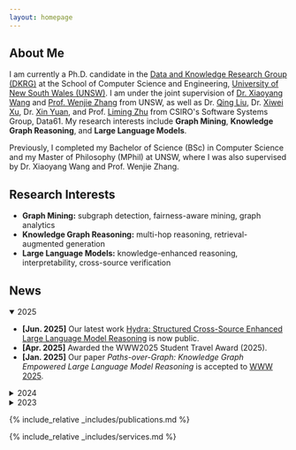 ```yaml
---
layout: homepage
---
```


## About Me

I am currently a Ph.D. candidate in the [Data and Knowledge Research Group (DKRG)](https://www.cse.unsw.edu.au/~dkr/) at the School of Computer Science and Engineering, [University of New South Wales (UNSW)](https://www.unsw.edu.au/). I am under the joint supervision of [Dr. Xiaoyang Wang](https://www.cse.unsw.edu.au/~xiaoyangw/) and [Prof. Wenjie Zhang](https://www.cse.unsw.edu.au/~zhangw/) from UNSW, as well as Dr. [Qing Liu](https://research.csiro.au/ss/people/students/), Dr. [Xiwei Xu](https://research.csiro.au/ss/people/students/), Dr. [Xin Yuan](https://research.csiro.au/ss/people/students/), and Prof. [Liming Zhu](https://research.csiro.au/ss/people/students/) from CSIRO's Software Systems Group, Data61. My research interests include **Graph Mining**, **Knowledge Graph Reasoning**, and **Large Language Models**.

Previously, I completed my Bachelor of Science (BSc) in Computer Science and my Master of Philosophy (MPhil) at UNSW, where I was also supervised by Dr. Xiaoyang Wang and Prof. Wenjie Zhang.

## Research Interests

- **Graph Mining:** subgraph detection, fairness-aware mining, graph analytics
- **Knowledge Graph Reasoning:** multi-hop reasoning, retrieval-augmented generation
- **Large Language Models:** knowledge-enhanced reasoning, interpretability, cross-source verification

## News

<details open>
<summary>2025</summary>

- **\[Jun. 2025]** Our latest work [Hydra: Structured Cross-Source Enhanced Large Language Model Reasoning](https://www.arxiv.org/abs/2505.17464) is now public.
- **\[Apr. 2025]** Awarded the WWW2025 Student Travel Award (2025).
- **\[Jan. 2025]** Our paper *Paths-over-Graph: Knowledge Graph Empowered Large Language Model Reasoning* is accepted to [WWW 2025](https://www2025.thewebconf.org/).

</details>

<details>
<summary>2024</summary>

- **\[Apr. 2024]** I have obtained my MPhil degree and started my PhD journey!
- **\[Apr. 2024]** I have passed my MPhil Thesis Defense!
- **\[Jan. 2024]** Awarded the CSIRO’s Data61-UNSW Joint PhD Full Scholarship.

</details>

<details>
<summary>2023</summary>

- **\[Nov. 2023]** Our paper *Higher-order peak decomposition* is accepted to [CIKM 2023](https://uobevents.eventsair.com/cikm2023/).
- **\[Nov. 2023]** Awarded the CIRES-ADC Travel Grant.
- **\[Jun. 2023]** Our paper *Maximum Fairness‑Aware (k,r)‑Core Identification in Large Graphs* is accepted to [ADC 2023](https://adc2023.github.io/).

</details>

{% include_relative _includes/publications.md %}

{% include_relative _includes/services.md %}
